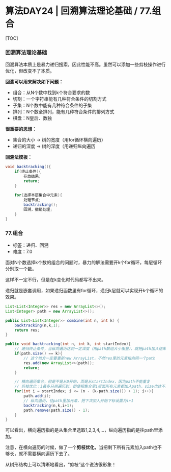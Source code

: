 # 算法DAY24 | 回溯算法理论基础 / 77.组合

[TOC]

### 回溯算法理论基础

回溯算法本质上是暴力递归搜索，因此性能不高。虽然可以添加一些剪枝操作进行优化，但改变不了本质。

**回溯可以用来解决如下问题：**

- 组合：从N个数中找到k个符合要求的数
- 切割：一个字符串能有几种符合条件的切割方式
- 子集：N个数中能有几种符合条件的子集
- 排列：N个数全排列，能有几种符合条件的排列方式
- 棋盘：N皇后、数独

**很重要的思想：**

- 集合的大小 → 树的宽度（用for循环横向遍历）
- 递归的深度 → 树的深度（用递归纵向遍历

**回溯法模板：**

```java
void backtracking(){
	if(终止条件){
        存放结果;
        return;
    }
    
    for(选择本层集合中元素){
        处理节点;
        backtracking();
        回溯，撤销处理;
    }   
}
```



### 77.组合

- 标签：递归、回溯
- 难度：7.0

面对N个数选择k个数的组合的问题时，暴力的解法需要开k个for循环，每层循环分别取一个数。

这样不一定不行，但是在k变化时代码都写不出来。

递归就是嵌套调用，如果递归函数里有for循环，递归k层就可以实现开k个循环的效果。

```java
List<List<Integer>> res = new ArrayList<>();
List<Integer> path = new ArrayList<>();

public List<List<Integer>> combine(int n, int k) {
    backtracking(n,k,1);
    return res;
}

public void backtracking(int n, int k, int startIndex){
    // 递归终止条件，当纵向遍历达到一定深度（用path数组大小衡量），就把path加入结果集并返回
    if(path.size() == k){
        // 这个地方一定要重新new ArrayList，不然res里的元素指向同一个path
        res.add(new ArrayList<>(path));
        return;
    }

    // 横向遍历集合，但是不是从0开始，而是从startIndex，因为path不能重复
    // 剪枝优化：i最多只用遍历到，即使把集合里i后面所有元素都加入path，size也达不到k了
    for(int i = startIndex; i <= (n - (k-path.size()) + 1); i++){
        path.add(i);
        // 纵向遍历，往path里加元素，把下次加入开始下标设置为i+1
        backtracking(n,k,i+1);
        path.remove(path.size() - 1);
    }
}
```

可以看出，横向遍历指的是从集合里选取1,2,3,4,...，纵向遍历指的是往path里添加。

注意，在横向遍历的时候，做了一个**剪枝优化**，当把剩下所有元素加入path也不够长，就不需要横向遍历下去了。

从树形结构上可以清晰地看出，“剪枝”这个说法很形象！